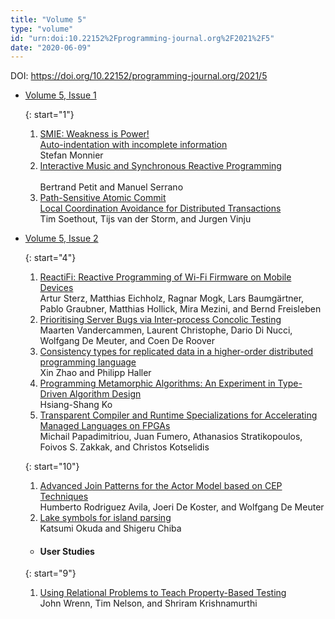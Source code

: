 ```yaml
---
title: "Volume 5"
type: "volume"
id: "urn:doi:10.22152%2Fprogramming-journal.org%2F2021%2F5"
date: "2020-06-09"
---
```

DOI: <https://doi.org/10.22152/programming-journal.org/2021/5>


* [Volume 5, Issue 1](issue1)  




  {: start="1"}
  1. [SMIE: Weakness is Power!  
Auto-indentation with incomplete information](/2021/5/1)  
Stefan Monnier
  1. [Interactive Music and Synchronous Reactive Programming  
](/2021/5/2)  
Bertrand Petit and Manuel Serrano
  1. [Path-Sensitive Atomic Commit  
Local Coordination Avoidance for Distributed Transactions](/2021/5/3)  
Tim Soethout, Tijs van der Storm, and Jurgen Vinju



* [Volume 5, Issue 2](issue2)  




  {: start="4"}
  1. [ReactiFi: Reactive Programming of Wi-Fi Firmware on Mobile Devices](/2021/5/4)  
Artur Sterz, Matthias Eichholz, Ragnar Mogk, Lars Baumgärtner, Pablo Graubner, Matthias Hollick, Mira Mezini, and Bernd Freisleben
  1. [Prioritising Server Bugs via Inter-process Concolic Testing](/2021/5/5)  
Maarten Vandercammen, Laurent Christophe, Dario Di Nucci, Wolfgang De Meuter, and Coen De Roover
  1. [Consistency types for replicated data in a higher-order distributed programming language](/2021/5/6)  
Xin Zhao and Philipp Haller
  1. [Programming Metamorphic Algorithms: An Experiment in Type-Driven Algorithm Design](/2021/5/7)  
Hsiang-Shang Ko
  1. [Transparent Compiler and Runtime Specializations for Accelerating Managed Languages on FPGAs](/2021/5/8)  
Michail Papadimitriou, Juan Fumero, Athanasios Stratikopoulos, Foivos S. Zakkak, and Christos Kotselidis

  {: start="10"}
  1. [Advanced Join Patterns for the Actor Model based on CEP Techniques](/2021/5/10)  
Humberto Rodriguez Avila, Joeri De Koster, and Wolfgang De Meuter
  1. [Lake symbols for island parsing](/2021/5/11)  
Katsumi Okuda and Shigeru Chiba



  - #### User Studies




  {: start="9"}
  1. [Using Relational Problems to Teach Property-Based Testing](/2021/5/9)  
John Wrenn, Tim Nelson, and Shriram Krishnamurthi






